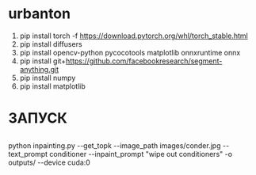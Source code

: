 # urbanton
1. pip install torch -f https://download.pytorch.org/whl/torch_stable.html
2. pip install diffusers
3. pip install opencv-python pycocotools matplotlib onnxruntime onnx
4. pip install git+https://github.com/facebookresearch/segment-anything.git
5. pip install numpy
6. pip install matplotlib

# ЗАПУСК
   ## 
   python inpainting.py --get_topk --image_path images/conder.jpg --text_prompt conditioner --inpaint_prompt "wipe out conditioners" -o outputs/ --device cuda:0
